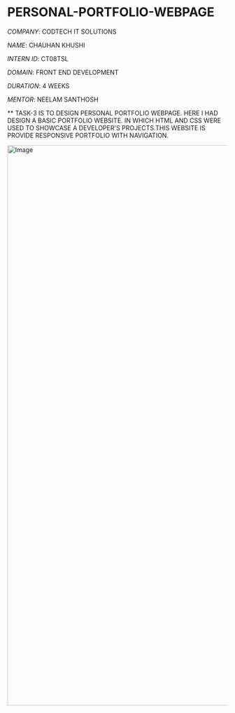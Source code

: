 # PERSONAL-PORTFOLIO-WEBPAGE

*COMPANY*: CODTECH IT SOLUTIONS

*NAME*: CHAUHAN KHUSHI

*INTERN ID*: CT08TSL

*DOMAIN*: FRONT END DEVELOPMENT

*DURATION*: 4 WEEKS

*MENTOR*: NEELAM SANTHOSH

** TASK-3 IS TO DESIGN PERSONAL PORTFOLIO WEBPAGE. HERE I HAD DESIGN A BASIC PORTFOLIO WEBSITE. IN WHICH HTML AND CSS WERE USED TO SHOWCASE A DEVELOPER'S PROJECTS.THIS WEBSITE IS PROVIDE RESPONSIVE PORTFOLIO WITH NAVIGATION.

<img width="1280" alt="Image" src="https://github.com/user-attachments/assets/70a3b30c-355d-4d1f-8892-fc6011c5d28f" />
